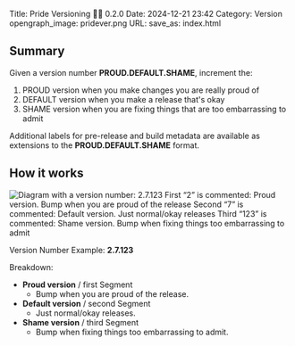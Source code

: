 Title: Pride Versioning 🏳️‍🌈 0.2.0
Date: 2024-12-21 23:42
Category: Version
opengraph_image: pridever.png
URL:
save_as: index.html

## Summary
Given a version number **PROUD.DEFAULT.SHAME**, increment the:

1. PROUD version when you make changes you are really proud of  
2. DEFAULT version when you make a release that's okay
3. SHAME version when you are fixing things that are too embarrassing to admit

Additional labels for pre-release and build metadata are available as extensions to the **PROUD.DEFAULT.SHAME** format.

## How it works

![Diagram with a version number: 2.7.123
First “2” is commented: Proud version. Bump when you are proud of the release
Second “7” is commented: Default version. Just normal/okay releases
Third “123” is commented: Shame version. Bump when fixing things too embarrassing to admit]({static}/images/pridever.png)

Version Number Example: **2.7.123**

Breakdown:

* **Proud version** / first Segment
    * Bump when you are proud of the release.
* **Default version** / second Segment
    * Just normal/okay releases.
* **Shame version** / third Segment
    * Bump when fixing things too embarrassing to admit.


